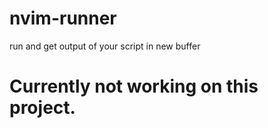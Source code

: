 # nvim-runner
run and get output of your script in new buffer

# Currently not working on this project.
